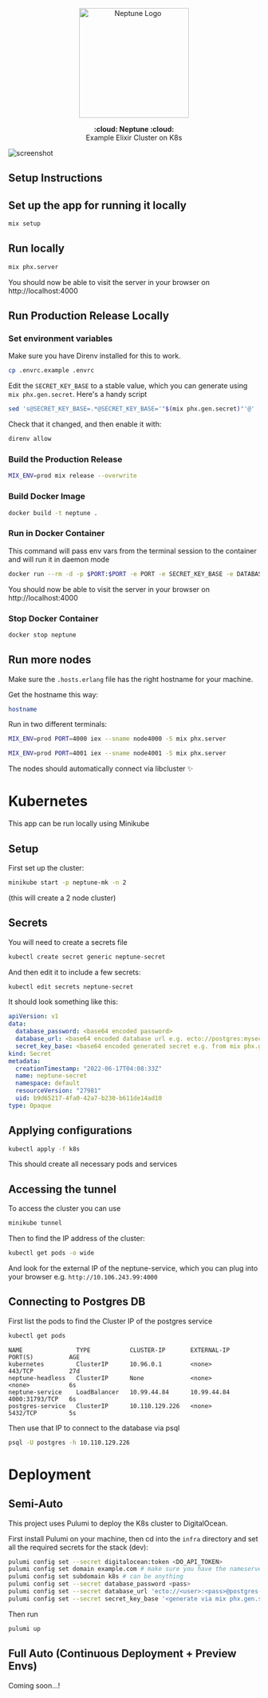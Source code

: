 <p align="center">
  <img
    src="./assets/images/logo.svg"
    alt="Neptune Logo"
    width="220"
  />
</p>

<p align="center">
  <b>:cloud: Neptune :cloud:</b>
  <br />
  Example Elixir Cluster on K8s
</p>

![screenshot](./screenshot.png)

## Setup Instructions

## Set up the app for running it locally

```bash
mix setup
```

## Run locally

```bash
mix phx.server
```

You should now be able to visit the server in your browser on http://localhost:4000

## Run **Production** Release Locally

### Set environment variables
Make sure you have Direnv installed for this to work.

```bash
cp .envrc.example .envrc
```

Edit the `SECRET_KEY_BASE` to a stable value, which you can generate using `mix phx.gen.secret`. Here's a handy script

```bash
sed 's@SECRET_KEY_BASE=.*@SECRET_KEY_BASE='"$(mix phx.gen.secret)"'@' .envrc
```

Check that it changed, and then enable it with:

```bash
direnv allow
```

### Build the Production Release

```bash
MIX_ENV=prod mix release --overwrite
```

### Build Docker Image

```bash
docker build -t neptune .
```

### Run in Docker Container

This command will pass env vars from the terminal session to the container and will run it in daemon mode

```bash
docker run --rm -d -p $PORT:$PORT -e PORT -e SECRET_KEY_BASE -e DATABASE_URL --name neptune neptune
```

You should now be able to visit the server in your browser on http://localhost:4000

### Stop Docker Container

```bash
docker stop neptune
```

## Run more nodes

Make sure the `.hosts.erlang` file has the right hostname for your machine.

Get the hostname this way:

```bash
hostname
```

Run in two different terminals:

```bash
MIX_ENV=prod PORT=4000 iex --sname node4000 -S mix phx.server
```

```bash
MIX_ENV=prod PORT=4001 iex --sname node4001 -S mix phx.server
```

The nodes should automatically connect via libcluster :sparkles:

# Kubernetes
This app can be run locally using Minikube

## Setup
First set up the cluster:

```bash
minikube start -p neptune-mk -n 2
```

(this will create a 2 node cluster)

## Secrets
You will need to create a secrets file

```bash
kubectl create secret generic neptune-secret
```

And then edit it to include a few secrets:

```bash
kubectl edit secrets neptune-secret
```

It should look something like this:

```yaml
apiVersion: v1
data:
  database_password: <base64 encoded password>
  database_url: <base64 encoded database url e.g. ecto://postgres:mysecretpassword@postgres-service/neptune_prod>
  secret_key_base: <base64 encoded generated secret e.g. from mix phx.gen.secret>
kind: Secret
metadata:
  creationTimestamp: "2022-06-17T04:08:33Z"
  name: neptune-secret
  namespace: default
  resourceVersion: "27981"
  uid: b9d65217-4fa0-42a7-b230-b611de14ad10
type: Opaque
```

## Applying configurations

```bash
kubectl apply -f k8s
```

This should create all necessary pods and services

## Accessing the tunnel
To access the cluster you can use

```bash
minikube tunnel
```

Then to find the IP address of the cluster:

```bash
kubectl get pods -o wide
```

And look for the external IP of the neptune-service, which you can plug into your browser e.g. `http://10.106.243.99:4000`

## Connecting to Postgres DB

First list the pods to find the Cluster IP of the postgres service

```bash
kubectl get pods
```

```
NAME               TYPE           CLUSTER-IP       EXTERNAL-IP   PORT(S)          AGE
kubernetes         ClusterIP      10.96.0.1        <none>        443/TCP          27d
neptune-headless   ClusterIP      None             <none>        <none>           6s
neptune-service    LoadBalancer   10.99.44.84      10.99.44.84   4000:31793/TCP   6s
postgres-service   ClusterIP      10.110.129.226   <none>        5432/TCP         5s
```

Then use that IP to connect to the database via psql

```bash
psql -U postgres -h 10.110.129.226
```


# Deployment

## Semi-Auto

This project uses Pulumi to deploy the K8s cluster to DigitalOcean.

First install Pulumi on your machine, then cd into the `infra` directory and set all the required secrets for the stack (dev):

```bash
pulumi config set --secret digitalocean:token <DO_API_TOKEN>
pulumi config set domain example.com # make sure you have the nameservers pointed at digitalocean since this is how we manage the DNS
pulumi config set subdomain k8s # can be anything
pulumi config set --secret database_password <pass>
pulumi config set --secret database_url 'ecto://<user>:<pass>@postgres-service/neptune_prod'
pulumi config set --secret secret_key_base '<generate via mix phx.gen.secret>'
```

Then run

```bash
pulumi up
```

## Full Auto (Continuous Deployment + Preview Envs)

Coming soon...!

